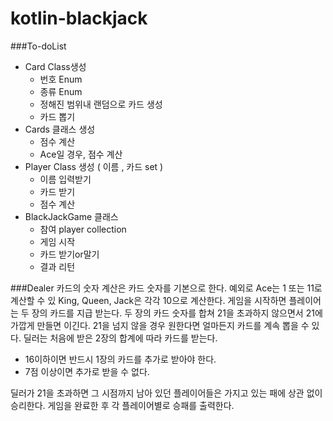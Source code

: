 # kotlin-blackjack

###To-doList
- Card Class생성  
    - 번호 Enum 
    - 종류 Enum 
    - 정해진 범위내 랜덤으로 카드 생성
    - 카드 뽑기
- Cards 클래스 생성
    - 점수 계산 
    - Ace일 경우, 점수 계산
- Player  Class 생성 ( 이름 , 카드 set )
    - 이름 입력받기
    - 카드 받기
    - 점수 계산
- BlackJackGame 클래스
    - 참여 player collection
    - 게임 시작
    - 카드 받기or말기
    - 결과 리턴
    
###Dealer
카드의 숫자 계산은 카드 숫자를 기본으로 한다.
예외로 Ace는 1 또는 11로 계산할 수 있
King, Queen, Jack은 각각 10으로 계산한다.
게임을 시작하면 플레이어는 두 장의 카드를 지급 받는다.
두 장의 카드 숫자를 합쳐 21을 초과하지 않으면서 21에 가깝게 만들면 이긴다. 
21을 넘지 않을 경우 원한다면 얼마든지 카드를 계속 뽑을 수 있다.
딜러는 처음에 받은 2장의 합계에 따라 카드를 받는다.
 - 16이하이면 반드시 1장의 카드를 추가로 받아야 한다.
 - 7점 이상이면 추가로 받을 수 없다.
 
딜러가 21을 초과하면 그 시점까지 남아 있던 플레이어들은 가지고 있는 패에 상관 없이 승리한다.
게임을 완료한 후 각 플레이어별로 승패를 출력한다.